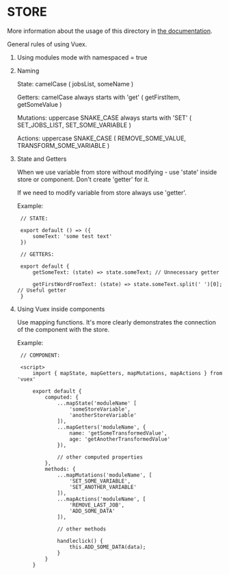 # STORE

More information about the usage of this directory in [the documentation](https://nuxtjs.org/guide/vuex-store).

General rules of using Vuex.

1. Using modules mode with namespaced = true

2. Naming

    State: camelCase ( jobsList, someName )

    Getters: camelCase always starts with 'get' ( getFirstItem, getSomeValue )

    Mutations: uppercase SNAKE_CASE always starts with 'SET' ( SET_JOBS_LIST, SET_SOME_VARIABLE )

    Actions: uppercase SNAKE_CASE ( REMOVE_SOME_VALUE, TRANSFORM_SOME_VARIABLE )

3. State and Getters

    When we use variable from store without modifying - use 'state' inside store or component. Don't
    create 'getter' for it.

    If we need to modify variable from store always use 'getter'.

    Example:

        // STATE:

        export default () => ({
            someText: 'some test text'
        })

        // GETTERS:

        export default {
            getSomeText: (state) => state.someText; // Unnecessary getter

            getFirstWordFromText: (state) => state.someText.split(' ')[0]; // Useful getter
        }

4. Using Vuex inside components

    Use mapping functions. It's more clearly demonstrates the connection of the component with the store.

    Example:

        // COMPONENT:

        <script>
            import { mapState, mapGetters, mapMutations, mapActions } from 'vuex'

            export default {
                computed: {
                    ...mapState('moduleName' [
                        'someStoreVariable',
                        'anotherStoreVariable'
                    ]),
                    ...mapGetters('moduleName', {
                        name: 'getSomeTransformedValue',
                        age: 'getAnotherTransformedValue'
                    }),

                    // other computed properties
                },
                methods: {
                    ...mapMutations('moduleName', [
                        'SET_SOME_VARIABLE',
                        'SET_ANOTHER_VARIABLE'
                    ]),
                    ...mapActions('moduleName', [
                        'REMOVE_LAST_JOB',
                        'ADD_SOME_DATA'
                    ]),

                    // other methods

                    handleclick() {
                        this.ADD_SOME_DATA(data);
                    }
                }
            }

